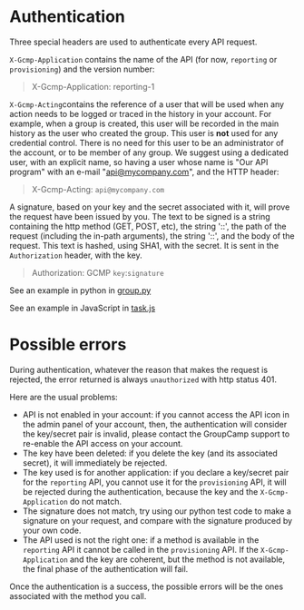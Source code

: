 # Authentication

Three special headers are used to authenticate every API request.

`X-Gcmp-Application` contains the name of the API (for now, `reporting` or
`provisioning`) and the version number:

> X-Gcmp-Application: reporting-1

`X-Gcmp-Acting`contains the reference of a user that will be used
when any action needs to be logged or traced in the history in your
account. For example, when a group is created, this user will be
recorded in the main history as the user who created the group. This
user is **not** used for any credential control. There is no need for
this user to be an administrator of the account, or to be member of
any group. We suggest using a dedicated user, with an explicit name,
so having a user whose name is "Our API program" with an e-mail
"api@mycompany.com", and the HTTP header:

> X-Gcmp-Acting: `api@mycompany.com`

A signature, based on your key and the secret associated with it, will
prove the request have been issued by you. The text to be signed is a
string containing the http method (GET, POST, etc), the string '::',
the path of the request (including the in-path arguments), the string
'::', and the body of the request. This text is hashed, using SHA1,
with the secret. It is sent in the `Authorization` header, with the
key.

> Authorization: GCMP `key`:`signature`

See an example in python in [group.py](group.py)

See an example in JavaScript in [task.js](task.js)

# Possible errors

During authentication, whatever the reason that makes the request
is rejected, the error returned is always `unauthorized` with http
status 401.

Here are the usual problems:

* API is not enabled in your account: if you cannot access the API
  icon in the admin panel of your account, then, the authentication
  will consider the key/secret pair is invalid, please contact the
  GroupCamp support to re-enable the API access on your account.
* The key have been deleted: if you delete the key (and its associated
  secret), it will immediately be rejected.
* The key used is for another application: if you declare a key/secret
  pair for the `reporting` API, you cannot use it for the `provisioning`
  API, it will be rejected during the authentication, because the key
  and the `X-Gcmp-Application` do not match.
* The signature does not match, try using our python test code to
  make a signature on your request, and compare with the signature
  produced by your own code.
* The API used is not the right one: if a method is available in the
  `reporting` API it cannot be called in the `provisioning` API. If
  the `X-Gcmp-Application` and the key are coherent, but the method
  is not available, the final phase of the authentication will fail.

Once the authentication is a success, the possible errors will be the ones
associated with the method you call.



